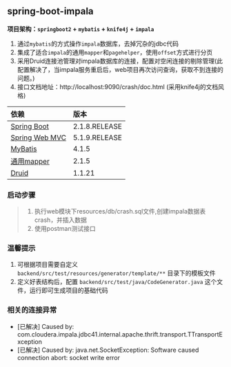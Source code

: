 ## spring-boot-impala
**项目架构：`springboot2` + `mybatis` + `knife4j` + `impala`**

1. 通过`mybatis`的方式操作`impala`数据库，去掉冗杂的jdbc代码
2. 集成了适合`impala`的通用`mapper`和`pagehelper`，使用`offset`方式进行分页
3. 采用Druid连接池管理对impala数据库的连接，配置对空闲连接的剔除管理(此配置解决了，当impala服务重启后，web项目再次访问查询，获取不到连接的问题。)
4. 接口文档地址：http://localhost:9090/crash/doc.html (采用knife4j的文档风格)

|依赖            |版本         |
|:------------- |:------------|
|[Spring Boot](http://mvnrepository.com/artifact/org.springframework.boot/spring-boot)    |2.1.8.RELEASE|
|[Spring Web MVC](http://mvnrepository.com/artifact/org.springframework/spring-webmvc)     |5.1.9.RELEASE|
|[MyBatis](http://mvnrepository.com/artifact/org.mybatis/mybatis)        |4.1.5|
|[通用mapper](https://mvnrepository.com/artifact/tk.mybatis/mapper-spring-boot-starter)      |2.1.5|
|[Druid](http://mvnrepository.com/artifact/com.alibaba/druid-spring-boot-starter)          |1.1.21|

### 启动步骤
> 1. 执行web模块下resources/db/crash.sql文件,创建impala数据表crash，并插入数据
> 2. 使用postman测试接口 

### 温馨提示
1. 可根据项目需要自定义 `backend/src/test/resources/generator/template/**` 目录下的模板文件
2. 定义好表结构后，配置 `backend/src/test/java/CodeGenerator.java` 这个文件，运行即可生成项目的基础代码

### 相关的连接异常
- [已解决] Caused by: com.cloudera.impala.jdbc41.internal.apache.thrift.transport.TTransportException
- [已解决] Caused by: java.net.SocketException: Software caused connection abort: socket write error

